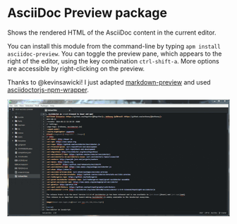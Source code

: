 # AsciiDoc Preview package

Shows the rendered HTML of the AsciiDoc content in the current editor.

You can install this module from the command-line by typing `apm install asciidoc-preview`.
You can toggle the preview pane, which appears to the right of the editor, using the key combination `ctrl-shift-a`.
More options are accessible by right-clicking on the preview.

Thanks to @kevinsawicki! I just adapted [markdown-preview](https://github.com/atom/markdown-preview) and used [asciidoctorjs-npm-wrapper](https://github.com/anthonny/asciidoctorjs-npm-wrapper).

![AsciiDoc Preview demo](atom-asciidoc-preview-demo.gif?raw=true)
